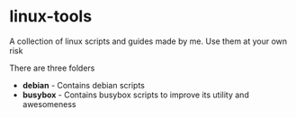 # linux-tools
A collection of linux scripts and guides made by me. Use them at your own risk

There are three folders

* **debian** - Contains debian scripts
* **busybox** - Contains busybox scripts to improve its utility and awesomeness

